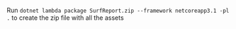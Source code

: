 Run `dotnet lambda package SurfReport.zip --framework netcoreapp3.1 -pl .` to create the zip file with all the assets
